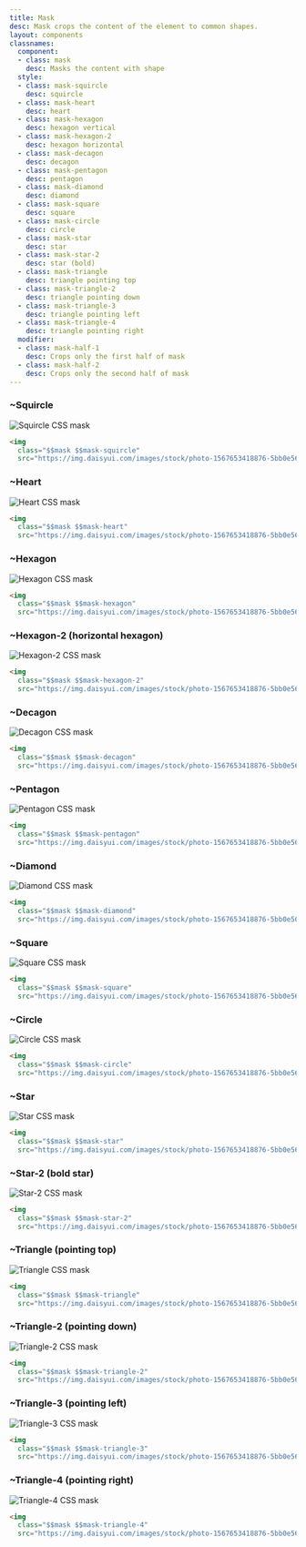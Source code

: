 ```yaml
---
title: Mask
desc: Mask crops the content of the element to common shapes.
layout: components
classnames:
  component:
  - class: mask
    desc: Masks the content with shape
  style:
  - class: mask-squircle
    desc: squircle
  - class: mask-heart
    desc: heart
  - class: mask-hexagon
    desc: hexagon vertical
  - class: mask-hexagon-2
    desc: hexagon horizontal
  - class: mask-decagon
    desc: decagon
  - class: mask-pentagon
    desc: pentagon
  - class: mask-diamond
    desc: diamond
  - class: mask-square
    desc: square
  - class: mask-circle
    desc: circle
  - class: mask-star
    desc: star
  - class: mask-star-2
    desc: star (bold)
  - class: mask-triangle
    desc: triangle pointing top
  - class: mask-triangle-2
    desc: triangle pointing down
  - class: mask-triangle-3
    desc: triangle pointing left
  - class: mask-triangle-4
    desc: triangle pointing right
  modifier:
  - class: mask-half-1
    desc: Crops only the first half of mask
  - class: mask-half-2
    desc: Crops only the second half of mask
---
```


<script>
  import Component from "$components/Component.svelte"
</script>

### ~Squircle
<img alt="Squircle CSS mask" class="mask mask-squircle w-40 h-40" src="https://img.daisyui.com/images/stock/photo-1567653418876-5bb0e566e1c2.webp" />

```html
<img
  class="$$mask $$mask-squircle"
  src="https://img.daisyui.com/images/stock/photo-1567653418876-5bb0e566e1c2.webp" />
```


### ~Heart
<img alt="Heart CSS mask" class="mask mask-heart w-40 h-40" src="https://img.daisyui.com/images/stock/photo-1567653418876-5bb0e566e1c2.webp" />

```html
<img
  class="$$mask $$mask-heart"
  src="https://img.daisyui.com/images/stock/photo-1567653418876-5bb0e566e1c2.webp" />
```


### ~Hexagon
<img alt="Hexagon CSS mask" class="mask mask-hexagon w-40 h-40" src="https://img.daisyui.com/images/stock/photo-1567653418876-5bb0e566e1c2.webp" />

```html
<img
  class="$$mask $$mask-hexagon"
  src="https://img.daisyui.com/images/stock/photo-1567653418876-5bb0e566e1c2.webp" />
```


### ~Hexagon-2 (horizontal hexagon)
<img alt="Hexagon-2 CSS mask" class="mask mask-hexagon-2 w-40 h-40" src="https://img.daisyui.com/images/stock/photo-1567653418876-5bb0e566e1c2.webp" />

```html
<img
  class="$$mask $$mask-hexagon-2"
  src="https://img.daisyui.com/images/stock/photo-1567653418876-5bb0e566e1c2.webp" />
```


### ~Decagon
<img alt="Decagon CSS mask" class="mask mask-decagon w-40 h-40" src="https://img.daisyui.com/images/stock/photo-1567653418876-5bb0e566e1c2.webp" />

```html
<img
  class="$$mask $$mask-decagon"
  src="https://img.daisyui.com/images/stock/photo-1567653418876-5bb0e566e1c2.webp" />
```


### ~Pentagon
<img alt="Pentagon CSS mask" class="mask mask-pentagon w-40 h-40" src="https://img.daisyui.com/images/stock/photo-1567653418876-5bb0e566e1c2.webp" />

```html
<img
  class="$$mask $$mask-pentagon"
  src="https://img.daisyui.com/images/stock/photo-1567653418876-5bb0e566e1c2.webp" />
```


### ~Diamond
<img alt="Diamond CSS mask" class="mask mask-diamond w-40 h-40" src="https://img.daisyui.com/images/stock/photo-1567653418876-5bb0e566e1c2.webp" />

```html
<img
  class="$$mask $$mask-diamond"
  src="https://img.daisyui.com/images/stock/photo-1567653418876-5bb0e566e1c2.webp" />
```


### ~Square
<img alt="Square CSS mask" class="mask mask-square w-40 h-40" src="https://img.daisyui.com/images/stock/photo-1567653418876-5bb0e566e1c2.webp" />

```html
<img
  class="$$mask $$mask-square"
  src="https://img.daisyui.com/images/stock/photo-1567653418876-5bb0e566e1c2.webp" />
```


### ~Circle
<img alt="Circle CSS mask" class="mask mask-circle w-40 h-40" src="https://img.daisyui.com/images/stock/photo-1567653418876-5bb0e566e1c2.webp" />

```html
<img
  class="$$mask $$mask-circle"
  src="https://img.daisyui.com/images/stock/photo-1567653418876-5bb0e566e1c2.webp" />
```

### ~Star
<img alt="Star CSS mask" class="mask mask-star w-40 h-40" src="https://img.daisyui.com/images/stock/photo-1567653418876-5bb0e566e1c2.webp" />

```html
<img
  class="$$mask $$mask-star"
  src="https://img.daisyui.com/images/stock/photo-1567653418876-5bb0e566e1c2.webp" />
```


### ~Star-2 (bold star)
<img alt="Star-2 CSS mask" class="mask mask-star-2 w-40 h-40" src="https://img.daisyui.com/images/stock/photo-1567653418876-5bb0e566e1c2.webp" />

```html
<img
  class="$$mask $$mask-star-2"
  src="https://img.daisyui.com/images/stock/photo-1567653418876-5bb0e566e1c2.webp" />
```


### ~Triangle (pointing top)
<img alt="Triangle CSS mask" class="mask mask-triangle w-40 h-40" src="https://img.daisyui.com/images/stock/photo-1567653418876-5bb0e566e1c2.webp" />

```html
<img
  class="$$mask $$mask-triangle"
  src="https://img.daisyui.com/images/stock/photo-1567653418876-5bb0e566e1c2.webp" />
```


### ~Triangle-2 (pointing down)
<img alt="Triangle-2 CSS mask" class="mask mask-triangle-2 w-40 h-40" src="https://img.daisyui.com/images/stock/photo-1567653418876-5bb0e566e1c2.webp" />

```html
<img
  class="$$mask $$mask-triangle-2"
  src="https://img.daisyui.com/images/stock/photo-1567653418876-5bb0e566e1c2.webp" />
```


### ~Triangle-3 (pointing left)
<img alt="Triangle-3 CSS mask" class="mask mask-triangle-3 w-40 h-40" src="https://img.daisyui.com/images/stock/photo-1567653418876-5bb0e566e1c2.webp" />

```html
<img
  class="$$mask $$mask-triangle-3"
  src="https://img.daisyui.com/images/stock/photo-1567653418876-5bb0e566e1c2.webp" />
```


### ~Triangle-4 (pointing right)
<img alt="Triangle-4 CSS mask" class="mask mask-triangle-4 w-40 h-40" src="https://img.daisyui.com/images/stock/photo-1567653418876-5bb0e566e1c2.webp" />

```html
<img
  class="$$mask $$mask-triangle-4"
  src="https://img.daisyui.com/images/stock/photo-1567653418876-5bb0e566e1c2.webp" />
```
